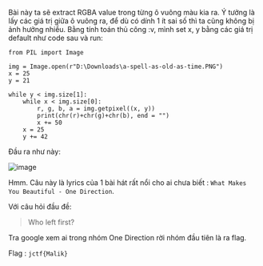 Bài này ta sẽ extract RGBA value trong từng ô vuông màu kia ra. Ý tưởng là lấy các giá trị giữa ô vuông ra, để dù có dính 1 ít sai số thì ta cũng không bị ảnh hưởng nhiều.
Bằng tính toán thủ công :v, mình set x, y bằng các giá trị default như code sau và run:

```
from PIL import Image

img = Image.open(r"D:\Downloads\a-spell-as-old-as-time.PNG")
x = 25
y = 21

while y < img.size[1]:
    while x < img.size[0]:
        r, g, b, a = img.getpixel((x, y))
        print(chr(r)+chr(g)+chr(b), end = "")
        x += 50
    x = 25
    y += 42
```

Đầu ra như này:

![image](https://user-images.githubusercontent.com/113530029/233197983-29fb499b-09a0-4a6f-b6ac-d749e3b5e2ea.png)

Hmm. Câu này là lyrics của 1 bài hát rất nổi cho ai chưa biết : `What Makes You Beautiful - One Direction`.

Với câu hỏi đầu đề:

> Who left first?

Tra google xem ai trong nhóm One Direction rời nhóm đầu tiên là ra flag.

Flag : `jctf{Malik}`
